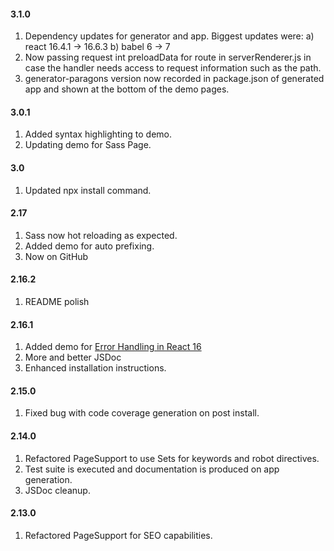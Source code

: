#### 3.1.0
1. Dependency updates for generator and app. Biggest updates were:
  a) react 16.4.1 -> 16.6.3
  b) babel 6 -> 7
2. Now passing request int preloadData for route in serverRenderer.js in case the handler needs access to request 
  information such as the path.
3. generator-paragons version now recorded in package.json of generated app and shown at the bottom of the demo pages.

#### 3.0.1  
1. Added syntax highlighting to demo.
2. Updating demo for Sass Page.

#### 3.0
1. Updated npx install command.

#### 2.17
1. Sass now hot reloading as expected.
2. Added demo for auto prefixing.
3. Now on GitHub

#### 2.16.2
1. README polish

#### 2.16.1
1. Added demo for [Error Handling in React 16](https://reactjs.org/blog/2017/07/26/error-handling-in-react-16.html)
2. More and better JSDoc
3. Enhanced installation instructions.

#### 2.15.0
1. Fixed bug with code coverage generation on post install.

#### 2.14.0
1. Refactored PageSupport to use Sets for keywords and robot directives.
2. Test suite is executed and documentation is produced on app generation.
3. JSDoc cleanup.

#### 2.13.0
1. Refactored PageSupport for SEO capabilities.
